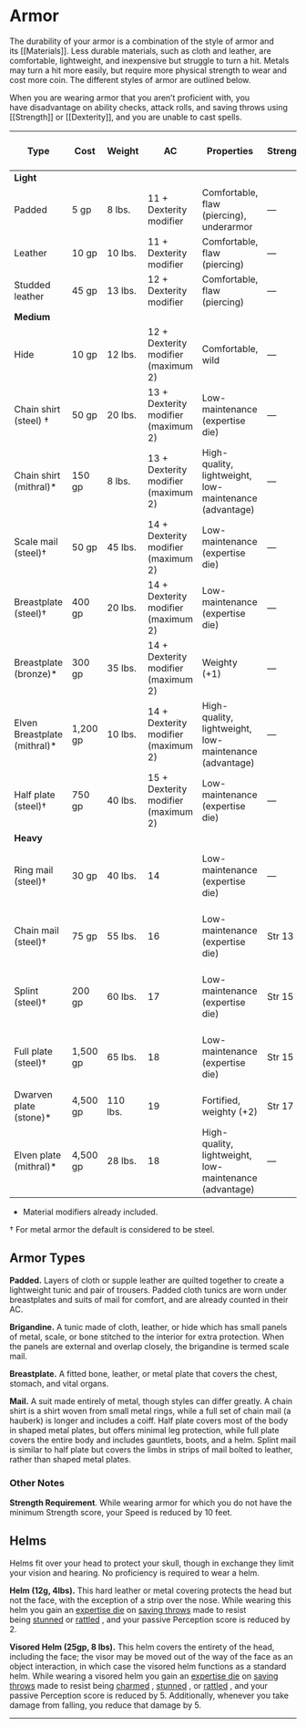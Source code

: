 # Armor

The durability of your armor is a combination of the style of armor and its [[Materials]]. Less durable materials, such as cloth and leather, are comfortable, lightweight, and inexpensive but struggle to turn a hit. Metals may turn a hit more easily, but require more physical strength to wear and cost more coin. The different styles of armor are outlined below.

When you are wearing armor that you aren’t proficient with, you have disadvantage on ability checks, attack rolls, and saving throws using [[Strength]] or [[Dexterity]], and you are unable to cast spells.


| Type                         | Cost     | Weight   | AC                                  | Properties                                             | Strength | Dexterity (Stealth) Penalty | Repairability                                 |
| ---------------------------- | -------- | -------- | ----------------------------------- | ------------------------------------------------------ | -------- | --------------------------- | --------------------------------------------- |
| **Light**                    |          |          |                                     |                                                        |          |                             |                                               |
| Padded                       | 5 gp     | 8 lbs.   | 11 + Dexterity modifier             | Comfortable, flaw (piercing), underarmor               | —        | Disadvantage                | DC 5<br><br>sewing kit                        |
| Leather                      | 10 gp    | 10 lbs.  | 11 + Dexterity modifier             | Comfortable, flaw (piercing)                           | —        | —                           | DC 10<br><br>sewing kit                       |
| Studded leather              | 45 gp    | 13 lbs.  | 12 + Dexterity modifier             | Comfortable, flaw (piercing)                           | —        | —                           | DC 10<br><br>sewing kit                       |
| **Medium**                   |          |          |                                     |                                                        |          |                             |                                               |
| Hide                         | 10 gp    | 12 lbs.  | 12 + Dexterity modifier (maximum 2) | Comfortable, wild                                      | —        | —                           | DC 10<br><br>sewing kit                       |
| Chain shirt (steel) †        | 50 gp    | 20 lbs.  | 13 + Dexterity modifier (maximum 2) | Low-maintenance (expertise die)                        | —        | —                           | DC 15<br><br>smith’s tools, access to a forge |
| Chain shirt (mithral)*       | 150 gp   | 8 lbs.   | 13 + Dexterity modifier (maximum 2) | High-quality, lightweight, low-maintenance (advantage) | —        | —                           | DC 25<br><br>smith’s tools, access to a forge |
| Scale mail (steel)†          | 50 gp    | 45 lbs.  | 14 + Dexterity modifier (maximum 2) | Low-maintenance (expertise die)                        | —        | Disadvantage                | DC 15<br><br>smith’s tools, access to a forge |
| Breastplate (steel)†         | 400 gp   | 20 lbs.  | 14 + Dexterity modifier (maximum 2) | Low-maintenance (expertise die)                        | —        | —                           | DC 15<br><br>smith’s tools, access to a forge |
| Breastplate (bronze)*        | 300 gp   | 35 lbs.  | 14 + Dexterity modifier (maximum 2) | Weighty (+1)                                           | —        | —                           | DC 12<br><br>smith’s tools, access to a forge |
| Elven Breastplate (mithral)* | 1,200 gp | 10 lbs.  | 14 + Dexterity modifier (maximum 2) | High-quality, lightweight, low-maintenance (advantage) | —        | —                           | DC 25<br><br>smith’s tools, access to a forge |
| Half plate (steel)†          | 750 gp   | 40 lbs.  | 15 + Dexterity modifier (maximum 2) | Low-maintenance (expertise die)                        | —        | Disadvantage                | DC 15<br><br>smith’s tools, access to a forge |
| **Heavy**                    |          |          |                                     |                                                        |          |                             |                                               |
| Ring mail (steel)†           | 30 gp    | 40 lbs.  | 14                                  | Low-maintenance (expertise die)                        | —        | Disadvantage                | DC 15<br><br>smith’s tools, access to a forge |
| Chain mail (steel)†          | 75 gp    | 55 lbs.  | 16                                  | Low-maintenance (expertise die)                        | Str 13   | Disadvantage                | DC 15<br><br>smith’s tools, access to a forge |
| Splint (steel)†              | 200 gp   | 60 lbs.  | 17                                  | Low-maintenance (expertise die)                        | Str 15   | Disadvantage                | DC 15<br><br>smith’s tools, access to a forge |
| Full plate (steel)†          | 1,500 gp | 65 lbs.  | 18                                  | Low-maintenance (expertise die)                        | Str 15   | Disadvantage                | DC 15<br><br>smith’s tools, access to a forge |
| Dwarven plate (stone)*       | 4,500 gp | 110 lbs. | 19                                  | Fortified, weighty (+2)                                | Str 17   | Disadvantage                | Not repairable                                |
| Elven plate (mithral)*       | 4,500 gp | 28 lbs.  | 18                                  | High-quality, lightweight, low-maintenance (advantage) | —        | —                           | DC 25<br><br>smith’s tools, access to a forge |

* Material modifiers already included.

† For metal armor the default is considered to be steel.




## Armor Types

**Padded.** Layers of cloth or supple leather are quilted together to create a lightweight tunic and pair of trousers. Padded cloth tunics are worn under breastplates and suits of mail for comfort, and are already counted in their AC.

**Brigandine.** A tunic made of cloth, leather, or hide which has small panels of metal, scale, or bone stitched to the interior for extra protection. When the panels are external and overlap closely, the brigandine is termed scale mail. 

**Breastplate.** A fitted bone, leather, or metal plate that covers the chest, stomach, and vital organs. 

**Mail.** A suit made entirely of metal, though styles can differ greatly. A chain shirt is a shirt woven from small metal rings, while a full set of chain mail (a hauberk) is longer and includes a coiff. Half plate covers most of the body in shaped metal plates, but offers minimal leg protection, while full plate covers the entire body and includes gauntlets, boots, and a helm. Splint mail is similar to half plate but covers the limbs in strips of mail bolted to leather, rather than shaped metal plates. 

### Other Notes

**Strength Requirement**. While wearing armor for which you do not have the minimum Strength score, your Speed is reduced by 10 feet.


## Helms

Helms fit over your head to protect your skull, though in exchange they limit your vision and hearing. No proficiency is required to wear a helm.

**Helm (12g, 4lbs).** This hard leather or metal covering protects the head but not the face, with the exception of a strip over the nose. While wearing this helm you gain an [expertise die](https://a5e.tools/node/77 "Click to view a local node.") on [saving throws](https://a5e.tools/rules/saving-throw "Click to view a local node.") made to resist being [stunned](https://a5e.tools/rules/conditions "Click to view a local node.") or [rattled](https://a5e.tools/rules/conditions "Click to view a local node.") , and your passive Perception score is reduced by 2.

**Visored Helm (25gp, 8 lbs).** This helm covers the entirety of the head, including the face; the visor may be moved out of the way of the face as an object interaction, in which case the visored helm functions as a standard helm. While wearing a visored helm you gain an [expertise die](https://a5e.tools/node/77 "Click to view a local node.") on [saving throws](https://a5e.tools/rules/saving-throw "Click to view a local node.") made to resist being [charmed](https://a5e.tools/rules/conditions "Click to view a local node.") , [stunned](https://a5e.tools/rules/conditions "Click to view a local node.") , or [rattled](https://a5e.tools/rules/conditions "Click to view a local node.") , and your passive Perception score is reduced by 5. Additionally, whenever you take damage from falling, you reduce that damage by 5.

---
